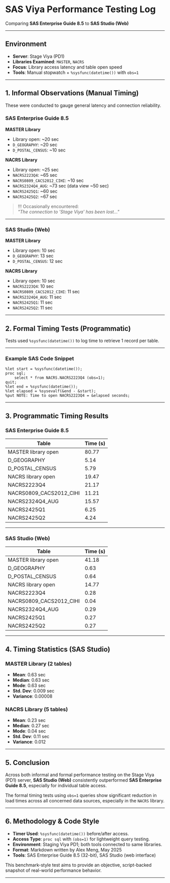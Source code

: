 # SAS Viya Performance Testing Log

Comparing **SAS Enterprise Guide 8.5** to **SAS Studio (Web)**

---

## Environment

- **Server**: Stage Viya (PD1)
- **Libraries Examined**: `MASTER`, `NACRS`
- **Focus**: Library access latency and table open speed
- **Tools**: Manual stopwatch + `%sysfunc(datetime())` with `obs=1`

---

## 1. Informal Observations (Manual Timing)

These were conducted to gauge general latency and connection reliability.

### SAS Enterprise Guide 8.5

**MASTER Library**

- Library open: ~20 sec
- `D_GEOGRAPHY`: ~20 sec
- `D_POSTAL_CENSUS`: ~10 sec

**NACRS Library**

- Library open: ~25 sec
- `NACRS2223Q4`: ~65 sec
- `NACRS0809_CACS2012_CIHI`: ~10 sec
- `NACRS2324Q4_AUG`: ~73 sec (data view ~50 sec)
- `NACRS2425Q1`: ~60 sec
- `NACRS2425Q2`: ~67 sec

> !!! Occasionally encountered:  
> *"The connection to 'Stage Viya' has been lost..."*

---

### SAS Studio (Web)

**MASTER Library**

- Library open: 10 sec
- `D_GEOGRAPHY`: 13 sec
- `D_POSTAL_CENSUS`: 12 sec

**NACRS Library**

- Library open: 10 sec
- `NACRS2223Q4`: 10 sec
- `NACRS0809_CACS2012_CIHI`: 11 sec
- `NACRS2324Q4_AUG`: 11 sec
- `NACRS2425Q1`: 11 sec
- `NACRS2425Q2`: 11 sec

---

## 2. Formal Timing Tests (Programmatic)

Tests used `%sysfunc(datetime())` to log time to retrieve 1 record per table.

---

### Example SAS Code Snippet

```sas
%let start = %sysfunc(datetime());
proc sql;
    select * from NACRS.NACRS2223Q4 (obs=1);
quit;
%let end = %sysfunc(datetime());
%let elapsed = %sysevalf(&end - &start);
%put NOTE: Time to open NACRS2223Q4 = &elapsed seconds;
```

---

## 3. Programmatic Timing Results

### SAS Enterprise Guide 8.5

| Table                   | Time (s) |
| ----------------------- | -------- |
| MASTER library open     | 80.77    |
| D_GEOGRAPHY             | 5.14     |
| D_POSTAL_CENSUS         | 5.79     |
| NACRS library open      | 19.47    |
| NACRS2223Q4             | 21.17    |
| NACRS0809_CACS2012_CIHI | 11.21    |
| NACRS2324Q4_AUG         | 15.57    |
| NACRS2425Q1             | 6.25     |
| NACRS2425Q2             | 4.24     |

---

### SAS Studio (Web)

| Table                   | Time (s) |
| ----------------------- | -------- |
| MASTER library open     | 41.18    |
| D_GEOGRAPHY             | 0.63     |
| D_POSTAL_CENSUS         | 0.64     |
| NACRS library open      | 14.77    |
| NACRS2223Q4             | 0.28     |
| NACRS0809_CACS2012_CIHI | 0.04     |
| NACRS2324Q4_AUG         | 0.29     |
| NACRS2425Q1             | 0.27     |
| NACRS2425Q2             | 0.27     |

---

## 4. Timing Statistics (SAS Studio)

### MASTER Library (2 tables)

- **Mean**: 0.63 sec  
- **Median**: 0.63 sec  
- **Mode**: 0.63 sec  
- **Std. Dev**: 0.009 sec  
- **Variance**: 0.00008

### NACRS Library (5 tables)

- **Mean**: 0.23 sec  
- **Median**: 0.27 sec  
- **Mode**: 0.04 sec  
- **Std. Dev**: 0.11 sec  
- **Variance**: 0.012

---

## 5. Conclusion

Across both informal and formal performance testing on the Stage Viya (PD1) server, **SAS Studio (Web)** consistently outperformed **SAS Enterprise Guide 8.5**, especially for individual table access.

The formal timing tests using `obs=1` queries show significant reduction in load times across all concerned data sources, especially in the `NACRS` library.

---

## 6. Methodology & Code Style

- **Timer Used**: `%sysfunc(datetime())` before/after access.
- **Access Type**: `proc sql` with `(obs=1)` for lightweight query testing.
- **Environment**: Staging Viya PD1; both tools connected to same libraries.
- **Format**: Markdown written by Alex Meng, May 2025
- **Tools**: SAS Enterprise Guide 8.5 (32-bit), SAS Studio (web interface)

This benchmark-style test aims to provide an objective, script-backed snapshot of real-world performance behavior.

---


